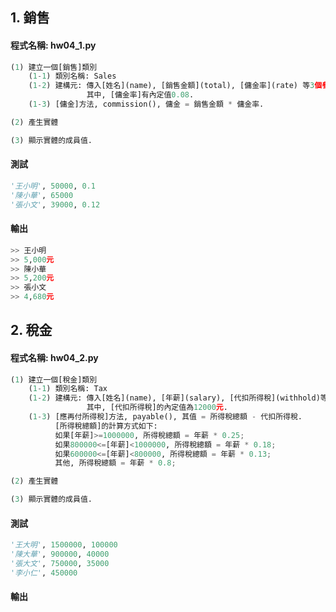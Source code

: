 ## 1. 銷售

#### 程式名稱: hw04_1.py
``` python
(1) 建立一個[銷售]類別
    (1-1) 類別名稱: Sales
    (1-2) 建構元: 傳入[姓名](name), [銷售金額](total), [傭金率](rate) 等3個參數, 寫入實體中, 成為實體的成員.
                 其中, [傭金率]有內定值0.08.
    (1-3) [傭金]方法, commission(), 傭金 = 銷售金額 * 傭金率.

(2) 產生實體

(3) 顯示實體的成員值.
```

#### 測試
``` python
'王小明', 50000, 0.1
'陳小華', 65000
'張小文', 39000, 0.12
```

#### 輸出
``` python
>> 王小明
>> 5,000元
>> 陳小華
>> 5,200元
>> 張小文
>> 4,680元
```


## 2. 稅金

#### 程式名稱: hw04_2.py
``` python
(1) 建立一個[稅金]類別
    (1-1) 類別名稱: Tax
    (1-2) 建構元: 傳入[姓名](name), [年薪](salary), [代扣所得稅](withhold)等3個參數, 寫入實體中, 成為實體的成員.
                 其中, [代扣所得稅]的內定值為12000元.
    (1-3) [應再付所得稅]方法, payable(), 其值 = 所得稅總額 - 代扣所得稅.
          [所得稅總額]的計算方式如下:
          如果[年薪]>=1000000, 所得稅總額 = 年薪 * 0.25;
          如果800000<=[年薪]<1000000, 所得稅總額 = 年薪 * 0.18;
          如果600000<=[年薪]<800000, 所得稅總額 = 年薪 * 0.13;
          其他, 所得稅總額 = 年薪 * 0.8;

(2) 產生實體

(3) 顯示實體的成員值.
```

#### 測試
``` python
'王大明', 1500000, 100000
'陳大華', 900000, 40000
'張大文', 750000, 35000
'李小仁', 450000
```

#### 輸出
``` python

```

